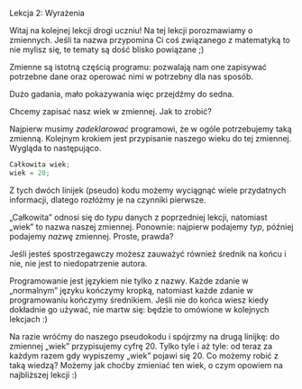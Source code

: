 Lekcja 2: Wyrażenia

Witaj na kolejnej lekcji drogi uczniu! Na tej lekcji porozmawiamy o zmiennych. Jeśli ta nazwa przypomina Ci coś związanego z matematyką to nie mylisz się, te tematy są dość blisko powiązane ;)

Zmienne są istotną częścią programu: pozwalają nam one zapisywać potrzebne dane oraz operować nimi w potrzebny dla nas sposób.

Dużo gadania, mało pokazywania więc przejdźmy do sedna.

Chcemy zapisać nasz wiek w zmiennej. Jak to zrobić?

Najpierw musimy *zadeklarować* programowi, że w ogóle potrzebujemy taką zmienną. Kolejnym krokiem jest przypisanie naszego wieku do tej zmiennej. Wygląda to następująco.

```cpp
Całkowita wiek;
wiek = 20;
```

Z tych dwóch linijek (pseudo) kodu możemy wyciągnąć wiele przydatnych informacji, dlatego rozłóżmy je na czynniki pierwsze.

„Całkowita” odnosi się do *typu* danych z poprzedniej lekcji, natomiast „wiek” to nazwa naszej zmiennej. Ponownie: najpierw podajemy *typ*, później podajemy *nazwę* zmiennej. Proste, prawda?

Jeśli jesteś spostrzegawczy możesz zauważyć również średnik na końcu i nie, nie jest to niedopatrzenie autora.

Programowanie jest językiem nie tylko z nazwy. Każde zdanie w „normalnym” języku kończymy kropką, natomiast każde zdanie w programowaniu kończymy średnikiem. Jeśli nie do końca wiesz kiedy dokładnie go używać, nie martw się: będzie to omówione w kolejnych lekcjach :)

Na razie wróćmy do naszego pseudokodu i spójrzmy na drugą linijkę: do zmiennej „wiek” przypisujemy cyfrę 20. Tylko tyle i aż tyle: od teraz za każdym razem gdy wypiszemy „wiek” pojawi się 20. Co możemy robić z taką wiedzą? Możemy jak choćby zmieniać ten wiek, o czym opowiem na najbliższej lekcji :)
